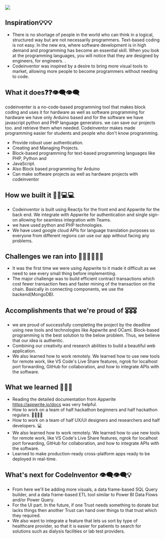 ![](https://cdn.discordapp.com/attachments/889907958857744494/1031187448027414598/gallery.jpg)

## Inspiration💡💡💡

- There is no shortage of people in the world who can think in a logical, structured way but are not necessarily programmers. Text-based coding is not easy. In the new era, where software development is in high demand and programming has become an essential skill. When you look at the programming languages, you will notice that they are designed by engineers, for engineers. . 
- Codeinventor was inspired by a desire to bring more visual tools to market, allowing more people to become programmers without needing to code.

## What it does❓❓👁️‍🗨️👁️‍🗨️

codeinventer is a no-code-based programming tool that makes block coding and uses it for hardware as well as software programming for hardware we have only Arduino based and for the software we have javascript python and PHP language generators. we can save our projects too. and retrieve them when needed. Codeinventor makes made programming easier for students and people who don't know programming.

- Provide robust user authentication.
- Creating and Managing Projects.
- Block-based programming for text-based programming languages like PHP, Python and
- JavaScript.
- Also Block based programming for Arduino
- Can make software projects as well as hardware projects with codeinventor

## How we built it 🙆‍♂️💻💻

- Codeinventor is built using Reactjs for the front end and Appwrite for the back end. We integrate with Appwrite for authentication and single sign-on allowing for seamless integration with Teams. 
- we have used python and PHP technologies.
- We have used google cloud APIs for language translation purposes so everyone from different regions can use our app without facing any problems.

## Challenges we ran into 🏃🏃🙆‍♂️🙆‍♂️
- It was the first time we were using Appwrite to it made it difficult as we need to see every small thing before implementing.
- The major challenge was to build efficient contract transactions which cost fewer transaction fees and faster mining of the transaction on the chain. Basically in connecting components, we use the backend(MongoDB).

## Accomplishments that we're proud of  🎖️🎖️🎖️

- we are proud of successfully completing the project by the deadline using new tools and technologies like Appwrite and OCaml. Block-based programming is the best solution to the below problem. Thus, we believe that our idea is authentic.
- Combining our creativity and research abilities to build a beautiful web application.
- We also learned how to work remotely. We learned how to use new tools for remote work, like VS Code's Live Share features, ngrok for localhost port forwarding, GitHub for collaboration, and how to integrate APIs with the software.

## What we learned 🙇‍♂️📝

- Reading the detailed documentation from Appwrite https://appwrite.io/docs was very helpful.
- How to work on a team of half hackathon beginners and half hackathon regulars. 🏃‍♀️🏃‍♂️
- How to work on a team of half UX/UI designers and researchers and half developers. 💻
- We also learned how to work remotely. We learned how to use new tools for remote work, like VS Code's Live Share features, ngrok for localhost port forwarding, GitHub for collaboration, and how to integrate APIs with the software.
- Learned to make production-ready cross-platform apps ready to be deployed in real-time.

## What's next for CodeInventor 👁️‍🗨️👁️‍🗨️💡

- From here we'll be adding more visuals, a data frame-based SQL Query builder, and a data frame-based ETL tool similar to Power BI Data Flows and/or Power Query.
- For the UI part. In the future, if one Trust needs something to donate but lacks things then another Trust can hand over things to that trust which they required.
- We also want to integrate a feature that lets us sort by type of healthcare provider, so that it is easier for patients to search for solutions such as dialysis facilities or lab test providers.
